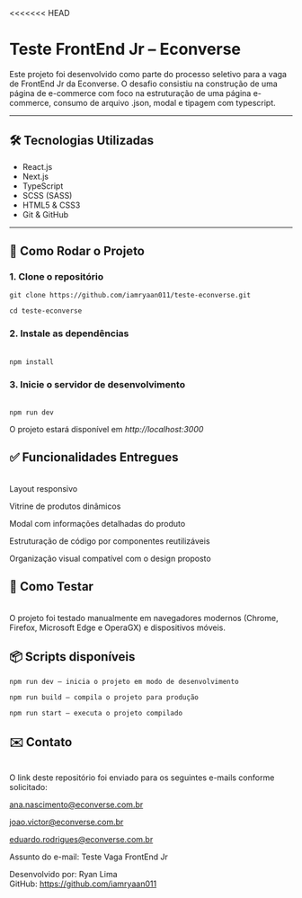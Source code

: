 <<<<<<< HEAD
# Teste FrontEnd Jr – Econverse

Este projeto foi desenvolvido como parte do processo seletivo para a vaga de FrontEnd Jr da Econverse. O desafio consistiu na construção de uma página de e-commerce com foco  na estruturação de uma página e-commerce, consumo de arquivo .json, modal e tipagem com typescript.

---

## 🛠 Tecnologias Utilizadas

- React.js  
- Next.js  
- TypeScript  
- SCSS (SASS)  
- HTML5 & CSS3  
- Git & GitHub  

---

## 🚀 Como Rodar o Projeto

### 1. Clone o repositório
```git clone https://github.com/iamryaan011/teste-econverse.git```

```cd teste-econverse```

### 2. Instale as dependências
<br />```npm install```

### 3. Inicie o servidor de desenvolvimento

<br />```npm run dev```

O projeto estará disponível em *http://localhost:3000*

## ✅ Funcionalidades Entregues
<br />Layout responsivo

Vitrine de produtos dinâmicos

Modal com informações detalhadas do produto

Estruturação de código por componentes reutilizáveis

Organização visual compatível com o design proposto

## 🧪 Como Testar
<br />O projeto foi testado manualmente em navegadores modernos (Chrome, Firefox, Microsoft Edge e OperaGX) e dispositivos móveis.

## 📦 Scripts disponíveis<br />
```npm run dev — inicia o projeto em modo de desenvolvimento```

```npm run build — compila o projeto para produção```

```npm run start — executa o projeto compilado```

## ✉️ Contato
<br />O link deste repositório foi enviado para os seguintes e-mails conforme solicitado:

ana.nascimento@econverse.com.br

joao.victor@econverse.com.br

eduardo.rodrigues@econverse.com.br

Assunto do e-mail: Teste Vaga FrontEnd Jr

Desenvolvido por: Ryan Lima
<br />GitHub: https://github.com/iamryaan011

